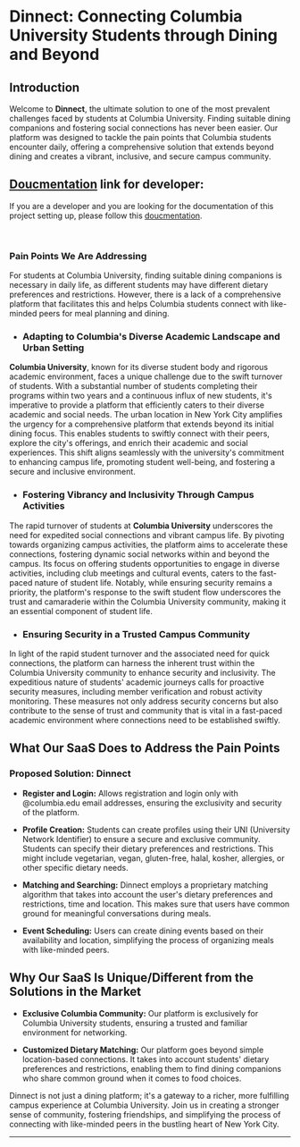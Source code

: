 # Dinnect: Connecting Columbia University Students through Dining and Beyond

## Introduction

Welcome to **Dinnect**, the ultimate solution to one of the most prevalent challenges faced by students at Columbia University. Finding suitable dining companions and fostering social connections has never been easier. Our platform was designed to tackle the pain points that Columbia students encounter daily, offering a comprehensive solution that extends beyond dining and creates a vibrant, inclusive, and secure campus community.

##  [Doucmentation](README.md) link for developer:
If you are a developer and you are looking for the documentation of this project setting up, please follow this [doucmentation](README.md). <br>

<br>

### Pain Points We Are Addressing

For students at Columbia University, finding suitable dining companions is necessary in daily life, as different students may have different dietary preferences and restrictions. However, there is a lack of a comprehensive platform that facilitates this and helps Columbia students connect with like-minded peers for meal planning and dining.

- ### Adapting to Columbia's Diverse Academic Landscape and Urban Setting

**Columbia University**, known for its diverse student body and rigorous academic environment, faces a unique challenge due to the swift turnover of students. With a substantial number of students completing their programs within two years and a continuous influx of new students, it's imperative to provide a platform that efficiently caters to their diverse academic and social needs. The urban location in New York City amplifies the urgency for a comprehensive platform that extends beyond its initial dining focus. This enables students to swiftly connect with their peers, explore the city's offerings, and enrich their academic and social experiences. This shift aligns seamlessly with the university's commitment to enhancing campus life, promoting student well-being, and fostering a secure and inclusive environment.

- ### Fostering Vibrancy and Inclusivity Through Campus Activities

The rapid turnover of students at **Columbia University** underscores the need for expedited social connections and vibrant campus life. By pivoting towards organizing campus activities, the platform aims to accelerate these connections, fostering dynamic social networks within and beyond the campus. Its focus on offering students opportunities to engage in diverse activities, including club meetings and cultural events, caters to the fast-paced nature of student life. Notably, while ensuring security remains a priority, the platform's response to the swift student flow underscores the trust and camaraderie within the Columbia University community, making it an essential component of student life.

- ### Ensuring Security in a Trusted Campus Community

In light of the rapid student turnover and the associated need for quick connections, the platform can harness the inherent trust within the Columbia University community to enhance security and inclusivity. The expeditious nature of students' academic journeys calls for proactive security measures, including member verification and robust activity monitoring. These measures not only address security concerns but also contribute to the sense of trust and community that is vital in a fast-paced academic environment where connections need to be established swiftly.

## What Our SaaS Does to Address the Pain Points

### Proposed Solution: Dinnect

- **Register and Login:** Allows registration and login only with @columbia.edu email addresses, ensuring the exclusivity and security of the platform.

- **Profile Creation:** Students can create profiles using their UNI (University Network Identifier) to ensure a secure and exclusive community. Students can specify their dietary preferences and restrictions. This might include vegetarian, vegan, gluten-free, halal, kosher, allergies, or other specific dietary needs.

- **Matching and Searching:** Dinnect employs a proprietary matching algorithm that takes into account the user's dietary preferences and restrictions, time and location. This makes sure that users have common ground for meaningful conversations during meals.

- **Event Scheduling:** Users can create dining events based on their availability and location, simplifying the process of organizing meals with like-minded peers.

## Why Our SaaS Is Unique/Different from the Solutions in the Market

- **Exclusive Columbia Community:** Our platform is exclusively for Columbia University students, ensuring a trusted and familiar environment for networking.

- **Customized Dietary Matching:** Our platform goes beyond simple location-based connections. It takes into account students' dietary preferences and restrictions, enabling them to find dining companions who share common ground when it comes to food choices.

Dinnect is not just a dining platform; it's a gateway to a richer, more fulfilling campus experience at Columbia University. Join us in creating a stronger sense of community, fostering friendships, and simplifying the process of connecting with like-minded peers in the bustling heart of New York City.

---

